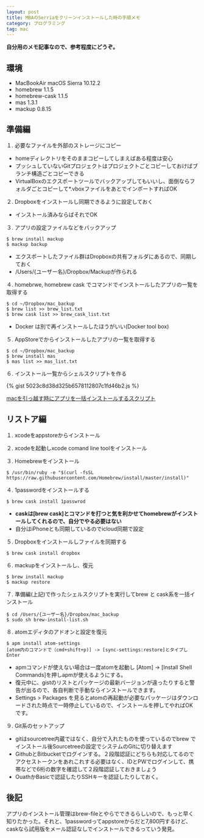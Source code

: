 ```yaml
---
layout: post
title: MBAのSerriaをクリーンインストールした時の手順メモ
category: プログラミング
tag: mac
---
```

**自分用のメモ記事なので、参考程度にどうぞ。**

## 環境

* MacBookAir macOS Sierra 10.12.2
* homebrew 1.1.5
* homebrew-cask 1.1.5
* mas 1.3.1
* mackup 0.8.15

## 準備編

１.  必要なファイルを外部のストレージにコピー

* homeディレクトリをそのままコピーしてしまえばある程度は安心
* プッシュしていないGitプロジェクトはプロジェクトごとコピーしておけばブランチ構造ごとコピーできる
* VirtualBoxのエクスポートツールでバックアップしてもいいし、面倒ならフォルダごとコピーして*.vboxファイルをあとでインポートすればOK

２. Dropboxをインストールし同期できるように設定しておく

* インストール済みならばそれでOK

３. アプリの設定ファイルなどをバックアップ

```
$ brew install mackup
$ mackup backup
```

* エクスポートしたファイル群はDropboxの共有フォルダにあるので、同期しておく
* /Users/{ユーザー名}/Dropbox/Mackupが作られる

４. homebrwe, homebrew cask でコマンドでインストールしたアプリの一覧を取得する
     

```
$ cd ~/Dropbox/mac_backup
$ brew list >> brew_list.txt
$ brew cask list >> brew_cask_list.txt
```

* Docker は別で再インストールしたほうがいい(Docker tool box)

５. AppStoreでからインストールしたアプリの一覧を取得する

```
$ cd ~/Dropbox/mac_backup
$ brew install mas
$ mas list >> mas_list.txt 
```

６. インストール一覧からシェルスクリプトを作る

{% gist 5023c8d38d325b6578112807c1fd46b2.js %}

[macを引っ越す時にアプリを一括インストールするスクリプト](https://gist.github.com/5023c8d38d325b6578112807c1fd46b2)

## リストア編

１.  xcodeをappstoreからインストール

２. xcodeを起動しxcode comand line toolをインストール

３. Homebrewをインストール

```
$ /usr/bin/ruby -e "$(curl -fsSL https://raw.githubusercontent.com/Homebrew/install/master/install)"
```

４. 1passwordをインストールする

```
$ brew cask install 1passwrod
```

* **caskは\[brew cask]とコマンドを打つと気を利かせてhomebrewがインストールしてくれるので、自分でやる必要はない**
* 自分はiPhoneとも同期しているのでicloud同期で設定

５. Dropboxをインストールしファイルを同期する

```
$ brew cask install dropbox
```

６. mackupをインストールし、復元

```
$ brew install mackup
$ mackup restore
```

７. 準備編(上記)で作ったシェルスクリプトを実行してbrew と cask系を一括インストール

```
$ cd /Users/{ユーザー名}/Dropbox/mac_backup
$ sudo sh brew-install-list.sh
```

８. atomエディタのアドオンと設定を復元

```
$ apm install atom-settings
[atom内のコマンドで（cmd+shift+p)] -> [sync-settings:restore]とタイプしEnter
```

* apmコマンドが使えない場合は一度atomを起動し \[Atom] -> \[Install Shell Commands]を押しapmが使えるようにする。 
* 復元中に、gistのリストとパッケージの最新バージョンが違ったりすると警告が出るので、各自判断で手動ならインストールできます。
* Settings > Packages を見るとatomの再起動が必要なパッケージはダウンロードされた時点で一時停止しているので、インストールを押してやればOKです。

９. Git系のセットアップ

* gitはsourcetree内蔵ではなく、自分で入れたものを使っているのでbrew でインストール後Sourcetreeの設定でシステムのGitに切り替えます
* GithubとBitbucketでログインする。２段階認証にどちらも対応してるのでアクセストークンをあれこれする必要はなく、IDとPWでログインして、携帯などで6桁の数字を確認して２段階認証しておきましょう
* OuathかBasicで認証したりSSHキーを認証したりしておく。

## 後記

アプリのインストール管理はbrew-fileとやらでできるらしいので、もっと早く知りたかった。それと、1passwordってappstoreからだと7,800円するけど、caskなら試用版をメール認証なしでインストールできるっていう発見。

